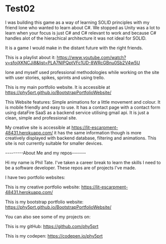 # Test02


I was building this game as a way of learning SOLID principles with my friend Ione who wanted to learn about C#. We stopped as Unity was a lot to learn when your focus is just C# and C# relevant to work and because C# handles alot of the hierachical architecture it was not ideal for SOLID.

It is a game I would make in the distant future with the right friends.

This is a playlist about it: https://www.youtube.com/watch?v=sfojXKNCJi8&list=PLA7NIPQptVFc1UD-8WRcGBnu0Sb2V4w5U

Ione and myself used professional methodologies while working on the site with user stories, spikes, sprints and using trello.

This is my main portfolio website. It is accessible at https://phy5prt.github.io/BootstrapPortfolioWebsite/

This Website features: Simple animations for a little movement and colour. It is mobile friendly and easy to use. It has a contact page with a contact form using dataFire SaaS as a backend service utilising gmail api. It is just a clean, simple and professional site.

My creative site is accessible at https://lit-escarpment-48431.herokuapp.com/ it has the same information though is more creatively displayed with backend database, filtering and animations. This site is not currently suitable for smaller devices.

---------About Me and my repos-------

Hi my name is Phil Tate. I've taken a career break to learn the skills I need to be a software developer. These repos are of projects I've made.

I have two portfolio websites:

This is my creative portfolio website: https://lit-escarpment-48431.herokuapp.com/

This is my bootstrap portfolio website: https://phy5prt.github.io/BootstrapPortfolioWebsite/

You can also see some of my projects on:

This is my gitHub: https://github.com/phy5prt

This is my codepen: https://codepen.io/phy5prt
